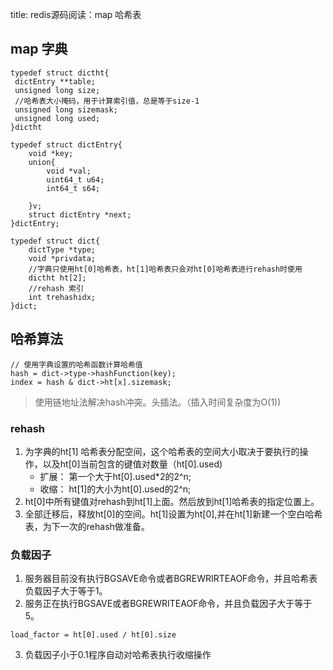 title: redis源码阅读：map 哈希表

## map 字典
```
typedef struct dictht{
 dictEntry **table;
 unsigned long size;
 //哈希表大小掩码，用于计算索引值，总是等于size-1
 unsigned long sizemask;
 unsigned long used;
}dictht

typedef struct dictEntry{
    void *key;
    union{
        void *val;
        uint64_t u64;
        int64_t s64;

    }v;
    struct dictEntry *next;
}dictEntry;

typedef struct dict{
    dictType *type;
    void *privdata;
    //字典只使用ht[0]哈希表，ht[1]哈希表只会对ht[0]哈希表进行rehash时使用
    dictht ht[2];
    //rehash 索引
    int trehashidx;
}dict;
```

## 哈希算法
```
// 使用字典设置的哈希函数计算哈希值
hash = dict->type->hashFunction(key);
index = hash & dict->ht[x].sizemask;
```
>使用链地址法解决hash冲突。头插法。（插入时间复杂度为O(1))
### rehash
1. 为字典的ht[1] 哈希表分配空间，这个哈希表的空间大小取决于要执行的操作，以及ht[0]当前包含的键值对数量（ht[0].used)
    * 扩展： 第一个大于ht[0].used*2的2^n;
    * 收缩： ht[1]的大小为ht[0].used的2^n;
2. ht[0]中所有键值对rehash到ht[1]上面。然后放到ht[1]哈希表的指定位置上。
3. 全部迁移后，释放ht[0]的空间。ht[1]设置为ht[0],并在ht[1]新建一个空白哈希表，为下一次的rehash做准备。

### 负载因子
1. 服务器目前没有执行BGSAVE命令或者BGREWRIRTEAOF命令，并且哈希表负载因子大于等于1。
2. 服务正在执行BGSAVE或者BGREWRITEAOF命令，并且负载因子大于等于5。
```
load_factor = ht[0].used / ht[0].size
```
3. 负载因子小于0.1程序自动对哈希表执行收缩操作
